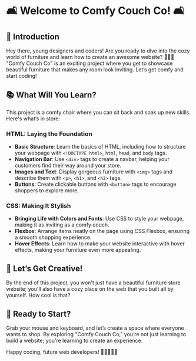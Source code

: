 # 🛋️ Welcome to Comfy Couch Co! 🛋️

## 🌟 Introduction

Hey there, young designers and coders! Are you ready to dive into the cozy world of furniture and learn how to create an awesome website? 🌈👩‍💻 "Comfy Couch Co" is an exciting project where you get to showcase beautiful furniture that makes any room look inviting. Let’s get comfy and start coding!

## 📚 What Will You Learn?

This project is a comfy chair where you can sit back and soak up new skills. Here's what’s in store:

### HTML: Laying the Foundation

- **Basic Structure**: Learn the basics of HTML, including how to structure your webpage with `<!DOCTYPE html>`, `html`, `head`, and `body` tags.
- **Navigation Bar**: Use `<div>` tags to create a navbar, helping your customers find their way around your store.
- **Images and Text**: Display gorgeous furniture with `<img>` tags and describe them with `<p>`, `<h1>`, and `<h2>` tags.
- **Buttons**: Create clickable buttons with `<button>` tags to encourage shoppers to explore more.

### CSS: Making It Stylish

- **Bringing Life with Colors and Fonts**: Use CSS to style your webpage, making it as inviting as a comfy couch.
- **Flexbox**: Arrange items neatly on the page using CSS Flexbox, ensuring a smooth shopping experience.
- **Hover Effects**: Learn how to make your website interactive with hover effects, making your furniture even more appealing.

## 🎨 Let’s Get Creative!

By the end of this project, you won't just have a beautiful furniture store website; you'll also have a cozy place on the web that you built all by yourself. How cool is that?

## 🚀 Ready to Start?

Grab your mouse and keyboard, and let’s create a space where everyone wants to shop. By exploring "Comfy Couch Co," you’re not just learning to build a website; you're learning to create an experience.

Happy coding, future web developers! 🚀👩‍💻👨‍💻
